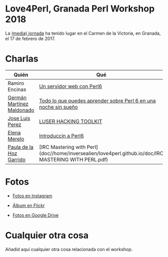 # Love4Perl, Granada Perl Workshop 2018

La [(media) jornada](http://workshop.granada.pm/granada2018/) ha tenido lugar en el Carmen de la Victoria, en
Granada, el 17 de febrero de 2017.

# Charlas


| Quién | Qué                                      |
| ----- | ---------------------------------------- |
| Ramiro Encinas | [Un servidor web con Perl6](https://ramiroencinas.com/docs/webserver-perl6-slides) |
| [Germán Martínez Maldonado](https://github.com/germaaan) | [Todo lo que puedes aprender sobre Perl 6 en una noche sin sueño](doc/todo_lo_que_puedes_aprender_sobre_perl_6_en_una_noche_sin_sueño.pdf) |
| [Jose Luis Perez](https://github.com/jluis) | [LUSER HACKING TOOLKIT](https://jluis.github.io/Granada_love4Perl/#/) |
| [Elena Merelo](https://github.com/elenamerelo) | [Introduccin a Perl6](http://slides.com/elenamerelo/deck) |
| [Paula de la Hoz Garrido](https://github.com/terceranexus6) | [IRC Mastering with Perl](doc//home/inversealien/love4perl.github.io/doc/IRC MASTERING WITH PERL.pdf)


# Fotos

- [Fotos en Instagram](https://www.instagram.com/explore/tags/love4perl/)

- [Álbum en Flickr](https://www.flickr.com/photos/atalaya/albums/72157687915310310)
  
- [Fotos en Google Drive](https://drive.google.com/open?id=112qYasIb5oLdf7Z7VwWBg80s62i918CW)
  
  
# Cualquier otra cosa

Añadid aquí cualquier otra cosa relacionada con el workshop.
